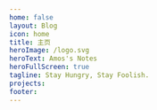 ```yaml
---
home: false
layout: Blog
icon: home
title: 主页
heroImage: /logo.svg
heroText: Amos's Notes
heroFullScreen: true
tagline: Stay Hungry, Stay Foolish.
projects:
footer:
---
```

